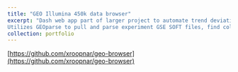 ```yaml
---
title: "GEO Illumina 450k data browser"
excerpt: "Dash web app part of larger project to automate trend deviation analysis by pull dating from the Gene Expression Omnibus directly. 
Utilizes GEOparse to pull and parse experiment GSE SOFT files, find columns of interest to combine into a working dataframe. This can then be missing-value imputed and normalized for a variety of downstream analyses, example PCA is shown and colorable by ALE annotations. <br/><img src='/images/chrome_2021-09-16_22-39-23.png'>"
collection: portfolio
---
```


[https://github.com/xroopnar/geo-browser](https://github.com/xroopnar/geo-browser)
